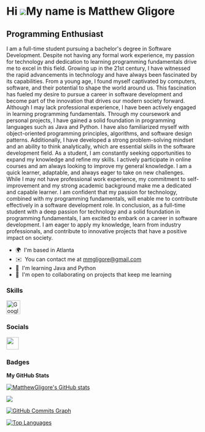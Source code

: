 Hi ![](https://user-images.githubusercontent.com/18350557/176309783-0785949b-9127-417c-8b55-ab5a4333674e.gif)My name is Matthew Gligore
=======================================================================================================================================

Programming Enthusiast
----------------------

I am a full-time student pursuing a bachelor's degree in Software Development. Despite not having any formal work experience, my passion for technology and dedication to learning programming fundamentals drive me to excel in this field. Growing up in the 21st century, I have witnessed the rapid advancements in technology and have always been fascinated by its capabilities. From a young age, I found myself captivated by computers, software, and their potential to shape the world around us. This fascination has fueled my desire to pursue a career in software development and become part of the innovation that drives our modern society forward. Although I may lack professional experience, I have been actively engaged in learning programming fundamentals. Through my coursework and personal projects, I have gained a solid foundation in programming languages such as Java and Python. I have also familiarized myself with object-oriented programming principles, algorithms, and software design patterns. Additionally, I have developed a strong problem-solving mindset and an ability to think analytically, which are essential skills in the software development field. As a student, I am constantly seeking opportunities to expand my knowledge and refine my skills. I actively participate in online courses and am always looking to improve my general knowledge. I am a quick learner, adaptable, and always eager to take on new challenges. While I may not have professional work experience, my commitment to self-improvement and my strong academic background make me a dedicated and capable learner. I am confident that my passion for technology, combined with my programming fundamentals, will enable me to contribute effectively in a software development role. In conclusion, as a full-time student with a deep passion for technology and a solid foundation in programming fundamentals, I am excited to embark on a career in software development. I am eager to apply my knowledge, learn from industry professionals, and contribute to innovative projects that have a positive impact on society.

* 🌍  I'm based in Atlanta
* ✉️  You can contact me at [mmgligore@gmail.com](mailto:mmgligore@gmail.com)
* 🧠  I'm learning Java and Python
* 🤝  I'm open to collaborating on projects that keep me learning

### Skills


<a href="https://cloud.google.com/" target="_blank" rel="noreferrer"><img src="https://raw.githubusercontent.com/danielcranney/readme-generator/main/public/icons/skills/googlecloud-colored.svg" width="36" height="36" alt="Google Cloud" /></a>
</p>


### Socials

<p align="left"> <a href="https://www.github.com/MatthewGligore" target="_blank" rel="noreferrer"> <picture> <source media="(prefers-color-scheme: dark)" srcset="https://raw.githubusercontent.com/danielcranney/readme-generator/main/public/icons/socials/github-dark.svg" /> <source media="(prefers-color-scheme: light)" srcset="https://raw.githubusercontent.com/danielcranney/readme-generator/main/public/icons/socials/github.svg" /> <img src="https://raw.githubusercontent.com/danielcranney/readme-generator/main/public/icons/socials/github.svg" width="32" height="32" /> </picture> </a></p>

### Badges

<b>My GitHub Stats</b>

<a href="http://www.github.com/MatthewGligore"><img src="https://github-readme-stats.vercel.app/api?username=MatthewGligore&show_icons=true&hide=&count_private=true&title_color=0891b2&text_color=ffffff&icon_color=0891b2&bg_color=1c1917&hide_border=true&show_icons=true" alt="MatthewGligore's GitHub stats" /></a>

<a href="http://www.github.com/MatthewGligore"><img src="https://github-readme-streak-stats.herokuapp.com/?user=MatthewGligore&stroke=ffffff&background=1c1917&ring=0891b2&fire=0891b2&currStreakNum=ffffff&currStreakLabel=0891b2&sideNums=ffffff&sideLabels=ffffff&dates=ffffff&hide_border=true" /></a>

<a href="http://www.github.com/MatthewGligore"><img src="https://github-readme-activity-graph.cyclic.app/graph?username=MatthewGligore&bg_color=1c1917&color=ffffff&line=0891b2&point=ffffff&area_color=1c1917&area=true&hide_border=true&custom_title=GitHub%20Commits%20Graph" alt="GitHub Commits Graph" /></a>

<a href="https://github.com/MatthewGligore" align="left"><img src="https://github-readme-stats.vercel.app/api/top-langs/?username=MatthewGligore&langs_count=10&title_color=0891b2&text_color=ffffff&icon_color=0891b2&bg_color=1c1917&hide_border=true&locale=en&custom_title=Top%20%Languages" alt="Top Languages" /></a>
